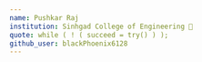 ```yaml
---
name: Pushkar Raj 
institution: Sinhgad College of Engineering 🚩 
quote: while ( ! ( succeed = try() ) ); 
github_user: blackPhoenix6128
---
```

